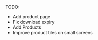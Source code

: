 TODO:

- Add product page
- Fix download expiry
- Add Products
- Improve product tiles on small screens
